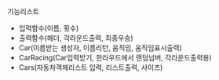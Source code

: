 기능리스트 

- 입력함수(이름, 횟수)
- 출력함수(헤더, 각라운드출력, 최종우승)
- Car(이름받는 생성자, 이름리턴, 움직임, 움직임표시출력)
- CarRacing(Car입력받기, 한라우드에서 랜덤넘버, 각라운드출력용)
- Cars(자동차객체리스트 입력, 리스트출력, 사이즈)